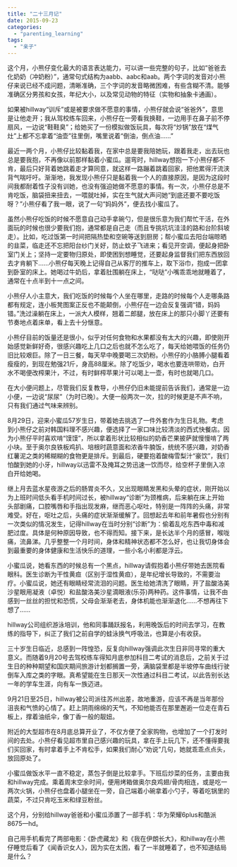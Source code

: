 ```yaml
---
title: "二十三月记"
date: 2015-09-23
categories: 
  - "parenting_learning"
tags: 
  - "亲子"
---
```


这个月，小熊仔变化最大的语言表达能力，可以讲一些完整的句子，比如“爸爸去化奶奶（冲奶粉）”，通常句式结构为aabb、aabc和aab。两个字词的发音对小熊仔来说已经不成问题，清晰准确，三个字词的发音略微困难，有些含糊不清。能够准确区分男孩和女孩，年纪大小，以及常见动物的特征（实物和抽象卡通画）。

如果被hillway“训斥”或是被要求做不愿意的事情，小熊仔就会说“爸爸外”，意思是让他走开；我从驾校练车回来，小熊仔在一旁看我换鞋，一边用手在鼻子前不停扇风，一边说“鞋鞋臭”；给她买了一份模拟做饭玩具，每次将“炒锅”放在“煤气灶”上都不忘拿着“油壶”往里倒，嘴里说着“倒油，倒点油……”

最近一两个月，小熊仔比较黏着我，在家中总是要我陪她玩，跟着我走，出去玩也总是要我抱，不再像以前那样黏着小蜜瓜。遛弯时，hillway想抱一下小熊仔都不肯，最后只好背着她跳着走才算同意，就这样一路蹦着跳着回家，把他累得汗流浃背气喘吁吁。渐渐地，我发现小熊仔只是黏着我一个人的直接原因，是因为这段时间我都耐着性子没有训她，也没有强迫她做不愿意的事情。有一次，小熊仔总是不肯吃饭，脑袋扭来扭去，一喂就吐掉，实在生气就大声问她“到底还要不要吃饭呀？”小熊仔看了我一眼，说了一句“妈妈外”，便去找小蜜瓜了。

虽然小熊仔吃饭的时候不愿意自己动手拿碗勺，但是很乐意为我们帮忙干活，在外面玩的时候也很少要我们抱，通常都是自己走（而且专挑坑坑洼洼的路和台阶斜坡走）。比如，吃过饭第一时间把隔热垫和空碗等送到厨房；帮小蜜瓜去阳台端晾晒的韭菜，临走还不忘把阳台纱门关好，防止蚊子飞进来；看见开空调，便起身把卧室门关上；坚持一定要物归原处，即使困到想睡觉，还要起身监督我们把东西放回去才肯躺下……小熊仔每天晚上记得自己从客厅的推车上，取下浴巾，抱成一团拿到卧室的床上。她喝过牛奶后，拿着肚围躺在床上，“哒哒”小嘴乖乖地就睡着了，通常在十点半到十一点之间。

小熊仔人小主意大，我们吃饭的时候每个人坐在哪里，走路的时候每个人走哪条路都有规定，连小板凳图案正反也不能颠倒，小熊仔在一边会反复强调“错，妈妈错。”洗过澡躺在床上，一派大人模样，翘着二郎腿，放在床上的那只小脚丫还要有节奏地点着床单，看上去十分惬意。

小熊仔目前的饭量还是很小，似乎对任何食物和水果都没有太大的兴趣，即使刚开始感觉新鲜好奇，很感兴趣吃上几口之后也就不怎么吃了，每天给她喂饭的任务仍旧比较艰巨。除了一日三餐，每天早中晚要喝三次奶粉。小熊仔的小胳膊小腿看着瘦瘦的，到现在勉强21斤，身高88厘米。除了吃饭少，喝水也要连哄带劝，白开水不喝便改榨果汁，不过，有时鲜榨苹果汁可以喝上一壶，有时也就喝几口。

在大小便问题上，尽管我们反复教导，小熊仔仍旧未能提前告诉我们，通常是一边小便，一边说“尿尿”（为时已晚）。大便一般两次一次，拉的时候更是不声不响，只有我们通过气味来辨别。

8月29日，迎来小蜜瓜57岁生日，带着她去挑选了一件外套作为生日礼物。考虑到小熊仔之前对韩国料理不感兴趣，便选择了一家口味比较清淡的西式快餐店。因为小熊仔平时喜欢啃“馍馍”，所以拿着形状比较相似的奶香芒果披萨就慢慢啃了两小块。至于奥尔良铁板鸡扒、培根时蔬意面和浓香牛腩饭，统统不感兴趣，对奶香红薯泥之类的稀糊糊的食物更是排斥。到最后，硬要抱着酸梅雪梨汁“豪饮”，我们怕酸到她的小牙，hillway以迅雷不及掩耳之势迅速一饮而尽，给空杯子里倒入凉白开给她喝。

继上月去蓝水星夜游之后的肠胃炎不久，又出现眼睛发黑和头晕的症状，刚开始以为上班时间低头看手机时间过长，被hillway“诊断”为颈椎病，后来躺在床上开始头部剧痛，口腔嘴唇和手指出现发麻，继而恶心呕吐，特别是一阵阵的头痛，非常难受。好在，呕吐之后，头痛的症状渐渐缓解了。回想起去年和前年暑假也分别有一次类似的情况发生，记得hillway在当时分别“诊断”为：偷着乱吃东西中毒和减肥过度。具体是何种原因导致，也不得而知。接下来，是长达半个月的感冒，喉咙痛，流鼻涕。几乎整整一个月时间，身体和精神状态都不怎么好，也让我切身体会到最重要的身体健康和生活快乐的道理，一些小名小利都是浮云。

小蜜瓜说，她看东西的时候总有一个黑点，hillway请假抱着小熊仔带她去医院看眼科。医生诊断为干性黄疸（区别于湿性黄疸），是年纪增长导致的，不需要治疗。小蜜瓜说，她还有眼睛经常流泪的问题。医生给她清洗了眼睛，开了盐酸洛美沙星眼用凝液（卓悦）和盐酸洛美沙星滴眼液(乐芬)两种药。这件事情，让我不由感到一丝丝的担忧和恐慌，父母会渐渐老去，身体机能也渐渐退化……不想再往下想了……

hillway公司组织游泳培训，他和同事踊跃报名，利用晚饭后的时间去学习，在教练的指导下，纠正了我们之前自学的蛙泳换气呼吸法，也算是小有收获。

三十岁生日临近，总感到一阵惶恐，反复向hillway强调此次生日非同寻常的重大意义。而随着9月20号去驾校练车得知月底参加科目二考试的消息后，之前关于过生日的种种期望和国庆期间旅游计划都搁置一旁，满脑袋里都是半坡停车曲线行驶倒车入库之类的字眼。真希望能在生日那天一次性通过科目二考试，以此告别长达一年的学车生涯，向有车一族迈进。

9月21日至25日，hillway被公司派往苏州出差，故地重游，应该不再是当年那份沮丧和气愤的心情了。赶上阴雨绵绵的天气，不知他能否在那里邂逅一位走在青石板上，撑着油纸伞，像丁香一般的靓妞。

附近的大型超市在8月底总算开业了，不仅方便了全家购物，也增加了一个打发时间的去处。小熊仔看见超市里自己感兴趣的玩具，拿在手上玩几下，还不懂得要我们买回家，有时拿着手上不肯松手，如果我们耐心“劝说”几句，她就乖乖点点头，放回原处了。

小蜜瓜做饭水平一直不稳定，蒸包子倒是比较拿手。下班后炒菜的任务，主要由我和hillway完成。乘着周末空余时间，便用烤箱做奥尔良鸡翅/骨肉相连，或是吃一两次火锅，小熊仔也盘着小腿坐在一旁，自己端着小碗拿着小勺子，等着吃锅里的蔬菜，不过只肯吃玉米和绿豆粉丝。

这个月，分别给hillway爸爸和小蜜瓜添置了一部手机：华为荣耀6plus和酷派8675—hd。

自己用手机看完了两部电影：《卧虎藏龙》和《我在伊朗长大》，和hillway在小熊仔睡觉后看了《闻香识女人》，因为实在太困，看了一半就睡着了，也不知道结局是什么？
